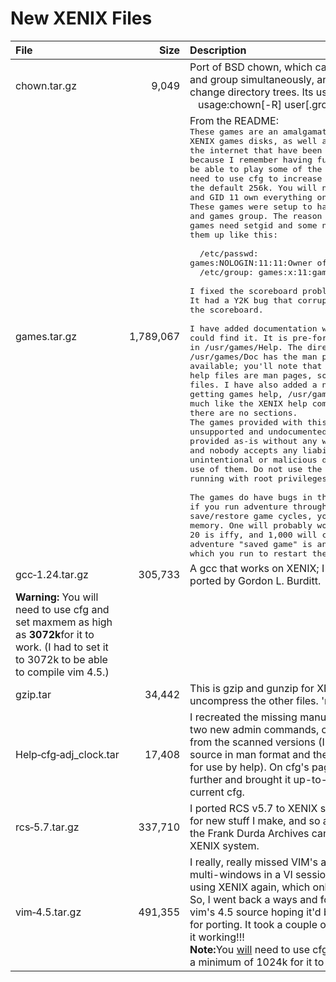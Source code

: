# New XENIX Files
| File            |        Size | Description        |
|:----------------|------------:|:-------------------|
| chown.tar.gz | 9,049 | Port of BSD chown, which can change owner and group simultaneously, and can recursively change directory trees.  Its usage looks like this:<br><nobr>&nbsp;&nbsp;&nbsp;usage:chown[-R] user[.group] file ...</nobr> |
| games.tar.gz | 1,789,067 | From the README:<tt><br>These games are an amalgamation of various XENIX games disks, as well as some stuff off the internet that have been ported by me because I remember having fun playing them.  To be able to play some of the games, you may need to use cfg to increase maxmem larger than the default 256k. You will note that UID 11 and GID 11 own everything on this archive. These games were setup to have a games owner and games group.  The reason is some of the games need setgid and some need setuid. Set them up like this:<br><br>&nbsp;&nbsp;/etc/passwd: <nobr>games:NOLOGIN:11:11:Owner of Games:/usr/games:</nobr><br>&nbsp;&nbsp;/etc/group: <nobr>games:<nobr>x:11:games</nobr></nobr><br><br>I fixed the scoreboard problem with nethack!  It had a Y2K bug that corrupted the entries in the scoreboard.<br><br>I have added documentation where I had it or could find it.  It is pre-formatted and is all in /usr/games/Help.  The directory /usr/games/Doc has the man page source when available; you'll note that not all games' help files are man pages, some are just text files.  I have also added a new command for getting games help, /usr/games/ghelp.  It works much like the XENIX help command does, except there are no sections.<br> The games provided with this file are unsupported and undocumented.  They are provided as-is without any warranty whatever, and nobody accepts any liability for unintentional or malicious damage caused by use of them.  Do not use the games while running with root privileges.<br><br>The games do have bugs in them. For instance, if you run adventure through too many save/restore game cycles, you will run out of memory.  One will probably work, 10 might work, 20 is iffy, and 1,000 will cause problems. (An adventure "saved game" is an executable file which you run to restart the game.) |
| gcc&#8209;1.24.tar.gz | 305,733 | A gcc that works on XENIX; I believe this was ported by Gordon L. Burditt.<br>
<b>Warning:&nbsp;</b>You will need to use cfg and set maxmem as high as <b>3072k</b>for it to work. (I had to set it to 3072k to be able to compile vim 4.5.) |
| gzip.tar | 34,442 | This is gzip and gunzip for XENIX.  Lets you uncompress the other files.  'nuff said. |
| Help&#8209;cfg&#8209;adj_clock.tar | 17,408 | I recreated the missing manual pages for those two new admin commands, cfg and adj_time, from the scanned versions (I wrote new roff source in man format and then formatted them for use by help).  On cfg's page I went a little further and brought it up-to-date with the current cfg. |
| rcs&#8209;5.7.tar.gz | 337,710 | I ported RCS v5.7 to XENIX so that I can use it for new stuff I make, and so all the stuff from the Frank Durda Archives can be looked at on a XENIX system. |
| vim&#8209;4.5.tar.gz | 491,355 | I really, really missed VIM's ability to have multi-windows in a VI session when I started using XENIX again, which only had vanilla vi. So, I went back a ways and found a copy of vim's 4.5 source hoping it'd be close enough for porting.  It took a couple of weeks, but I got it working!!!<br><b>Note:</b>You <u>will</u> need to use cfg to set maxmem to a minimum of 1024k for it to work. |
